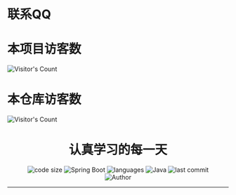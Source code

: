 # 联系QQ

# 本项目访客数
![Visitor's Count](https://komarev.com/ghpvc/?username=891002er&color=brightgreen)

# 本仓库访客数
![Visitor's Count](https://profile-counter.glitch.me/891002er/count.svg)


<h1 align="center">认真学习的每一天</h1>
<p align="center">
  <img src="https://img.shields.io/github/languages/code-size/nanchengcyu/TechMindWave-backend" alt="code size"/>
  <img src="https://img.shields.io/badge/Spring%20Boot-2.5.4-brightgreen" alt="Spring Boot"/>
  <img src="https://img.shields.io/github/languages/count/nanchengcyu/TechMindWave-backend" alt="languages"/>
  <img src="https://img.shields.io/badge/Java-8-blue" alt="Java"/>
  <img src="https://img.shields.io/github/last-commit/nanchengcyu/TechMindWave-backend" alt="last commit"/><br>
  <img src="https://img.shields.io/badge/Author-nanchengyu-orange" alt="Author" />
</p>
<hr>

